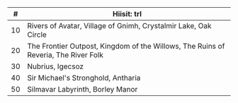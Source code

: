 |#|Hiisit: trl|
|---|---|
|10|Rivers of Avatar, Village of Gnimh, Crystalmir Lake, Oak Circle|
|20|The Frontier Outpost, Kingdom of the Willows, The Ruins of Reveria, The River Folk|
|30|Nubrius, Igecsoz|
|40|Sir Michael's Stronghold, Antharia|
|50|Silmavar Labyrinth, Borley Manor|
